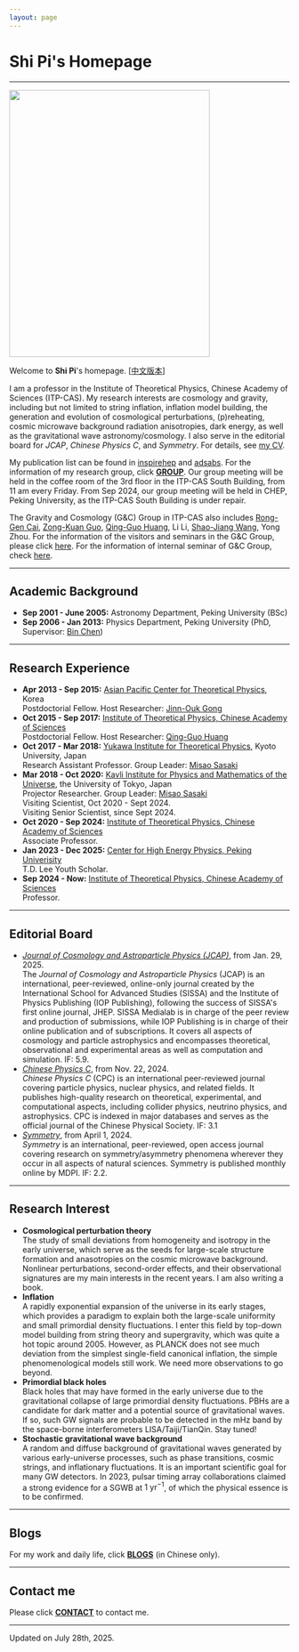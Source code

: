 ```yaml
---
layout: page
---
```


# Shi Pi's Homepage

---

<img title="" src="./images/shipi.jpg" alt="" class="floatpic" width="360" height="480">

Welcome to **Shi Pi**'s homepage. [[中文版本](/file/index-zh/)]

I am a professor in the Institute of Theoretical Physics, Chinese Academy of Sciences (ITP-CAS). My research interests are cosmology and gravity, including but not limited to string inflation, inflation model building, the generation and evolution of cosmological perturbations, (p)reheating, cosmic microwave background radiation anisotropies, dark energy, as well as the gravitational wave astronomy/cosmology. I also serve in the editorial board for *JCAP*, *Chinese Physics C*, and *Symmetry*. For details, see [my CV](./pdf/CV.pdf). 

My publication list can be found in [inspirehep](https://inspirehep.net/authors/1060905#with-citation-summary) and [adsabs](https://ui.adsabs.harvard.edu/search/filter_author_facet_hier_fq_author=AND&filter_author_facet_hier_fq_author=author_facet_hier%3A%221%2FPi%2C%20S%2FPi%2C%20Shi%22&filter_author_facet_hier_fq_author=author_facet_hier%3A%220%2FPi%2C%20S%22&fq=%7B!type%3Daqp%20v%3D%24fq_author%7D&fq_author=(author_facet_hier%3A%221%2FPi%2C%20S%2FPi%2C%20Shi%22%20AND%20author_facet_hier%3A%220%2FPi%2C%20S%22)&p_=0&q=%20author%3A%22pi%2C%20shi%22&sort=date%20desc%2C%20bibcode%20desc). For the information of my research group, click [**GROUP**](./group/). Our group meeting will be held in the coffee room of the 3rd floor in the ITP-CAS South Building, from 11 am every Friday. From Sep 2024, our group meeting will be held in CHEP, Peking University, as the ITP-CAS South Building is under repair.

The Gravity and Cosmology (G&C) Group in ITP-CAS also includes [Rong-Gen Cai](http://power.itp.ac.cn/~cairg/), [Zong-Kuan Guo](http://gc.itp.ac.cn/), [Qing-Guo Huang](http://cosmology.itp.ac.cn/), Li Li, [Shao-Jiang Wang](https://wangshaojiang.com), Yong Zhou. For the information of the visitors and seminars in the G&C Group, please click [here](http://gc.itp.ac.cn/events). For the information of internal seminar of G&C Group, check [here](https://code.itp.ac.cn/yww/seminar). 

---

## Academic Background

- **Sep 2001 - June 2005:** Astronomy Department, Peking University (BSc)
- **Sep 2006 - Jan 2013:** Physics Department, Peking University (PhD, Supervisor: [Bin Chen](https://itp.phy.pku.edu.cn/info/1067/1226.htm)) 

---

## Research Experience

- **Apr 2013 - Sep 2015:** [Asian Pacific Center for Theoretical Physics](([https://www.apctp.org/](https://www.apctp.org/))), Korea
  <br> Postdoctorial Fellow. Host Researcher: [Jinn-Ouk Gong](https://pure.ewha.ac.kr/en/persons/jinn-ouk-gong)
- **Oct 2015 - Sep 2017:** [Institute of Theoretical Physics, Chinese Academy of Sciences](http://itp.cas.cn/)
  <br> Postdoctorial Fellow. Host Researcher: [Qing-Guo Huang](http://cosmology.itp.ac.cn)
- **Oct 2017 - Mar 2018:** [Yukawa Institute for Theoretical Physics](https://www.yukawa.kyoto-u.ac.jp/), Kyoto University, Japan
  <br> Research Assistant Professor. Group Leader: [Misao Sasaki](http://www2.yukawa.kyoto-u.ac.jp/~misao.sasaki/)
- **Mar 2018 - Oct 2020:** [Kavli Institute for Physics and Mathematics of the Universe](https://www.ipmu.jp/), the University of Tokyo, Japan
  <br> Projector Researcher. Group Leader: [Misao Sasaki](http://www2.yukawa.kyoto-u.ac.jp/~misao.sasaki/)<br>Visiting Scientist, Oct 2020 - Sept 2024.<br>Visiting Senior Scientist, since Sept 2024.
- **Oct 2020 - Sep 2024:** [Institute of Theoretical Physics, Chinese Academy of Sciences](http://itp.cas.cn/)<br> Associate Professor.
- **Jan 2023 - Dec 2025:** [Center for High Energy Physics, Peking Univerisity](https://rchep.pku.edu.cn/)<br>T.D. Lee Youth Scholar.
- **Sep 2024 - Now:** [Institute of Theoretical Physics, Chinese Academy of Sciences](http://itp.cas.cn/)<br>Professor.

---

## Editorial Board

- [*Journal of Cosmology and Astroparticle Physics (JCAP)*](https://jcap.sissa.it/), from Jan. 29, 2025.<br>The *Journal of Cosmology and Astroparticle Physics* (JCAP) is an international, peer-reviewed, online-only journal created by the International School for Advanced Studies (SISSA) and the Institute of Physics Publishing (IOP Publishing), following the success of SISSA's first online journal, JHEP. SISSA Medialab is in charge of the peer review and production of submissions, while IOP Publishing is in charge of their online publication and of subscriptions. It covers all aspects of cosmology and particle astrophysics and encompasses theoretical, observational and experimental areas as well as computation and simulation. IF: 5.9.
- [*Chinese Physics C*](http://cpc.ihep.ac.cn/), from Nov. 22, 2024.<br>*Chinese Physics C* (CPC) is an international peer-reviewed journal covering particle physics, nuclear physics, and related fields. It publishes high-quality research on theoretical, experimental, and computational aspects, including collider physics, neutrino physics, and astrophysics. CPC is indexed in major databases and serves as the official journal of the Chinese Physical Society. IF: 3.1
- [*Symmetry*](https://www.mdpi.com/journal/symmetry), from April 1, 2024.<br>*Symmetry* is an international, peer-reviewed, open access journal covering research on symmetry/asymmetry phenomena wherever they occur in all aspects of natural sciences. Symmetry is published monthly online by MDPI. IF: 2.2.

---

## Research Interest

- **Cosmological perturbation theory**<br>The study of small deviations from homogeneity and isotropy in the early universe, which serve as the seeds for large-scale structure formation and anasotropies on the cosmic microwave background. Nonlinear perturbations, second-order effects, and their observational signatures are my main interests in the recent years. I am also writing a book.
- **Inflation**<br>A rapidly exponential expansion of the universe in its early stages, which provides a paradigm to explain both the large-scale uniformity and small primordial density fluctuations. I enter this field by top-down model building from string theory and supergravity, which was quite a hot topic around 2005. However, as PLANCK does not see much deviation from the simplest single-field canonical inflation, the simple phenomenological models still work. We need more observations to go beyond.
- **Primordial black holes**<br>Black holes that may have formed in the early universe due to the gravitational collapse of large primordial density fluctuations. PBHs are a candidate for dark matter and a potential source of gravitational waves. If so, such GW signals are probable to be detected in the mHz band by the space-borne interferometers LISA/Taiji/TianQin. Stay tuned!
- **Stochastic gravitational wave background**<br>A random and diffuse background of gravitational waves generated by various early-universe processes, such as phase transitions, cosmic strings, and inflationary fluctuations. It is an important scientific goal for many GW detectors. In 2023, pulsar timing array collaborations claimed a strong evidence for a SGWB at $1~\mathrm{yr}^{-1}$, of which the physical essence is to be confirmed.

---

## Blogs

For my work and daily life, click [**BLOGS**](/blogs/) (in Chinese only).

---

## Contact me

Please click [**CONTACT**](/contact/) to contact me.

---

Updated on July 28th, 2025.